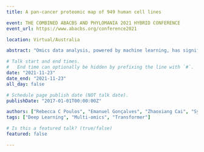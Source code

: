 ```yaml
---
title: A pan-cancer proteomic map of 949 human cell lines

event: THE COMBINED ABACBS AND PHYLOMANIA 2021 HYBRID CONFERENCE
event_url: https://www.abacbs.org/conference2021

location: Virtual/Australia

abstract: "Omics data analysis, powered by machine learning, has significantly improved cancer diagnosis and prognosis. However, most machine learning methods consider each gene as an independent feature, failing to integrate experimentally-acquired gene regulation and pathway information. The benefit of utilising this information increases in the era of multi-omics, because gene regulation is the key mechanism that links different omic layers together. Here, we present an interpretable deep learning model, DeepPathNet, which uses cancer-specific pathway information for both single and multi-omics data analysis. DeePathNet leverages the cutting-edge deep learning technique, Transformer, which is derived from the field of natural language processing, to model complex interactions between pathways from omics data. The computation of self-attention in the Transformer module allows DeePathNet to learn the encoding of pathways to achieve superior predictive performance and interpretability. Techniques such as drop out layers are also integrated into DeePathNet to maximise its generalisability for unseen data. Moreover, DeePathNet supports any number of omics layers and can handle missing values. Using multiple evaluation metrics, we demonstrate that DeePathNet robustly outperforms traditional methods for predicting drug response and cancer type on four publicly available datasets, namely COSMIC Cell Lines, Genomics of Drug Sensitivity in Cancer (GDSC), Cancer Cell Line Encyclopedia (CCLE) and Cancer Therapeutics Response Portal (CTRP). DeePathNet also provides reliable model interpretation, potentially enabling biomarker discoveries at the pathway level. Using the Transformer, DeePathNet is the first method that supports multi-omics data analysis, integrates cancer pathway knowledge into modelling, and provides pathway-level model explanation."

# Talk start and end times.
#   End time can optionally be hidden by prefixing the line with `#`.
date: "2021-11-23"
date_end: "2021-11-23"
all_day: false

# Schedule page publish date (NOT talk date).
publishDate: "2017-01-01T00:00:00Z"

authors: ["Rebecca C Poulos", "Emanuel Gonçalves", "Zhaoxiang Cai", "Syd Barthorpe", "Srikanth S Manda", "Natasha Lucas", "Alexandra Beck", "Daniel Bucio-Noble", "Michael Dausmann", "Caitlin Hall", "Michael Hecker", "Jennifer Koh", "Sadia Mahboob", "Iman Mali", "James Morris", "Laura Richardson", "Akila J Seneviratne", "Erin Sykes", "Frances Thomas", "Sara Valentini", "Steven G Williams", "Yangxiu Wu", "Dylan Xavier", "Karen L MacKenzie", "Peter G Hains", "Brett Tully", "Phillip J Robinson", "Qing Zhong", "Mathew J Garnett", "Roger R Reddel"]
tags: ["Deep Learning", "Multi-omics", "Transformer"]

# Is this a featured talk? (true/false)
featured: false

---
```


